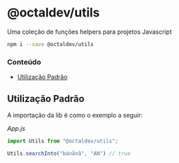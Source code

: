 # @octaldev/utils

Uma coleção de funções helpers para projetos Javascript

```sh
npm i --save @octaldev/utils
```

### Conteúdo

- [Utilização Padrão](#utilização-padrão)

## Utilização Padrão

A importação da lib é como o exemplo a seguir:

_App.js_
```js
import Utils from "@octaldev/utils";

Utils.searchInto("bánãnâ", "AN") // true
```
